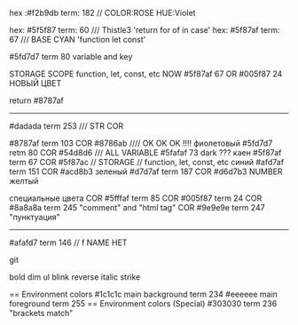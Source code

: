 hex :#f2b9db term: 182 // COLOR:ROSE HUE:Violet

hex: #5f5f87 term: 60 /// Thistle3 'return for of in case'
hex: #5f87af term: 67 /// BASE CYAN 'function let const'

#5fd7d7 term 80 variable and key

STORAGE SCOPE function, let, const, etc
NOW #5f87af 67 OR #005f87 24 НОВЫЙ ЦВЕТ

return #8787af

---

#dadada term 253 /// STR COR

#8787af term 103 COR #8786ab //// OK OK OK !!!! фиолетовый
#5fd7d7 retm 80 COR #54d8d6 /// ALL VARIABLE #5fafaf 73 dark ??? каен
#5f87af term 67 COR #5f87ac // STORAGE // function, let, const, etc синий
#afd7af term 151 COR #acd8b3 зеленый
#d7d7af term 187 COR #d6d7b3 NUMBER желтый

специальные цвета
COR #5fffaf term 85 COR #005f87 term 24
COR #8a8a8a term 245 "comment" and "html tag"
COR #9e9e9e term 247 "пунктуация"

---

#afafd7 term 146 // f NAME НЕТ

git

bold
dim
ul
blink
reverse
italic
strike

== Environment colors
#1c1c1c main background term 234
#eeeeee main foreground term 255
== Environment colors (Special)
#303030 term 236 "brackets match"
